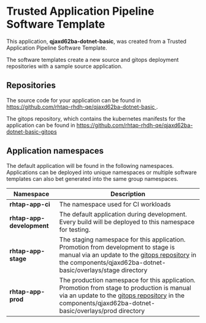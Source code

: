 # Trusted Application Pipeline Software Template

This application, **qjaxd62ba-dotnet-basic**, was created from a Trusted Application Pipeline Software Template.

The software templates create a new source and gitops deployment repositories with a sample source application. 

## Repositories

The source code for your application can be found in [https://github.com/rhtap-rhdh-qe/qjaxd62ba-dotnet-basic ](https://github.com/rhtap-rhdh-qe/qjaxd62ba-dotnet-basic ).
 
The gitops repository, which contains the kubernetes manifests for the application can be found in 
[https://github.com/rhtap-rhdh-qe/qjaxd62ba-dotnet-basic-gitops ](https://github.com/rhtap-rhdh-qe/qjaxd62ba-dotnet-basic-gitops ) 

## Application namespaces 

The default application will be found in the following namespaces. Applications can be deployed into unique namespaces or multiple software templates can also bet generated into the same group namespaces.  

|  Namespace   |  Description   |  
| -------- | -------- |
| **rhtap-app-ci** | The namespace used for CI workloads |
| **rhtap-app-development** | The default application during development. Every build will be deployed to this namespace for testing. |
| **rhtap-app-stage** | The staging namespace for this application. Promotion from development to stage is manual via an update to the [gitops repository](https://github.com/rhtap-rhdh-qe/qjaxd62ba-dotnet-basic-gitops ) in the components/qjaxd62ba-dotnet-basic/overlays/stage directory |
| **rhtap-app-prod** | The production namespace for this application. Promotion from stage to production is manual via an update to the [gitops repository](https://github.com/rhtap-rhdh-qe/qjaxd62ba-dotnet-basic-gitops ) in the components/qjaxd62ba-dotnet-basic/overlays/prod directory |